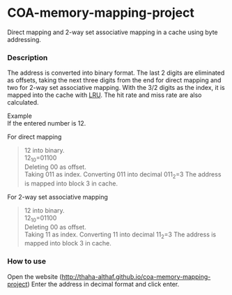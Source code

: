 # COA-memory-mapping-project
Direct mapping and 2-way set associative mapping in a cache using byte addressing.        

### Description
The address is converted into binary format. The last 2 digits are eliminated as offsets, taking the next three digits from the end for direct mapping and two for 2-way set associative mapping.
With the 3/2 digits as the index, it is mapped into the cache with [LRU](https://www.geeksforgeeks.org/lru-cache-implementation/).
The hit rate and miss rate are also calculated.

Example   
If the entered number is 12.   

For direct mapping      
>12 into binary.     
12<sub>10</sub>=01100   
Deleting 00 as offset.   
Taking 011 as index. 
Converting 011 into decimal
011<sub>2</sub>=3
The address is mapped into block 3 in cache.   

For 2-way set associative mapping      
>12 into binary.     
12<sub>10</sub>=01100   
Deleting 00 as offset.   
Taking 11 as index. 
Converting 11 into decimal
11<sub>2</sub>=3
The address is mapped into block 3 in cache.   

### How to use
Open the website (http://thaha-althaf.github.io/coa-memory-mapping-project)
Enter the address in decimal format and click enter.
